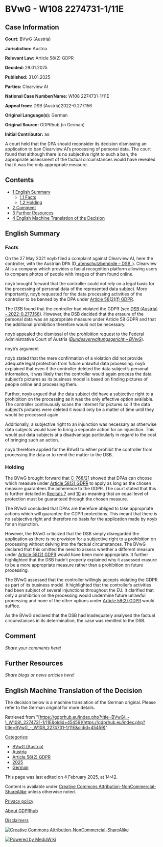 # BVwG - W108 2274731-1/11E

## Case Information

**Court:** BVwG (Austria)

**Jurisdiction:** Austria

**Relevant Law:** Article 58(2) GDPR

**Decided:** 28.01.2025

**Published:** 31.01.2025

**Parties:** Clearview AI

**National Case Number/Name:** W108 2274731-1/11E

**Appeal from:** DSB (Austria)2022-0.277.156

**Original Language(s):** German

**Original Source:** GDPRhub (in German)

**Initial Contributor:** ao

A court held that the DPA should reconsider its decision dismissing an application to ban Clearview AI’s processing of personal data. The court found that although there is no subjective right to such a ban, the appropriate assessment of the factual circumstances would have revealed that it was the only appropriate measure.

## Contents

*   [1 English Summary](#English_Summary)
    *   [1.1 Facts](#Facts)
    *   [1.2 Holding](#Holding)
*   [2 Comment](#Comment)
*   [3 Further Resources](#Further_Resources)
*   [4 English Machine Translation of the Decision](#English_Machine_Translation_of_the_Decision)

## English Summary

### Facts

On the 27 May 2021 noyb filed a complaint against Clearview AI, here the controller, with the Austrian DPA (D_[atenschutzbehörde – DSB](/index.php?title=Category:DSB_\(Austria\) "Category:DSB (Austria)")_). Clearview AI is a company which provides a facial recognition platform allowing users to compare photos of people with images of them found online.

noyb brought forward that the controller could not rely on a legal basis for the processing of personal data of the represented data subject. More importantly, noyb requested for the data processing activities of the controller to be banned by the DPA under [Article 58(2)(f) GDPR](/index.php?title=Article_58_GDPR#2f "Article 58 GDPR").

The DSB found that the controller had violated the GDPR (see [DSB (Austria) - 2022-0.277.156](/index.php?title=DSB_\(Austria\)_-_2022-0.277.156 "DSB (Austria) - 2022-0.277.156")). However, the DSB decided that the erasure of the personal data was an appropriate measure under Article 58 GDPR and that the additional prohibition therefore would not be necessary.

noyb appealed the dismissal of the prohibition request to the Federal Administrative Court of Austria (_[Bundesverwaltungsgericht – BVwG](/index.php?title=Category:BVwG_\(Austria\) "Category:BVwG (Austria)")_).

noyb’s argument

noyb stated that the mere confirmation of a violation did not provide adequate legal protection from future unlawful data processing. noyb explained that even if the controller deleted the data subject’s personal information, it was likely that the controller would again process the data subject’s pictures as its business model is based on finding pictures of people online and processing them.

Further, noyb argued that the data subject did have a subjective right to a prohibition on the processing as it was the only effective option available. The controller continuously scans the internet for pictures so if the data subject’s pictures were deleted it would only be a matter of time until they would be processed again.

Additionally, a subjective right to an injunction was necessary as otherwise data subjects would have to bring a separate action for an injunction. This would put data subjects at a disadvantage particularly in regard to the cost of bringing such an action.

noyb therefore applied for the BVwG to either prohibit the controller from processing the data or to remit the matter to the DSB.

### Holding

The BVwG brought forward that [C-768/21](/index.php?title=CJEU_-_C-768/21_-_Land_Hessen_\(Obligation_of_the_data_protection_authority_to_act\) "CJEU - C-768/21 - Land Hessen (Obligation of the data protection authority to act)") showed that DPAs can choose which measure under [Article 58(2) GDPR](/index.php?title=Article_58_GDPR#2 "Article 58 GDPR") to apply as long as the chosen measure guarantees the adherence to the GDPR. The court stated that this is further detailed in [Recitals 7](https://gdpr-info.eu/recitals/no-7/) and [10](https://gdpr-info.eu/recitals/no-10/) as meaning that an equal level of protection must be guaranteed through the chosen measure.

The BVwG concluded that DPAs are therefore obliged to take appropriate actions which will guarantee the GDPR protections. This meant that there is no subjective right and therefore no basis for the application made by noyb for an injunction.

However, the BVwG criticized that the DSB simply disregarded the application as there is no provision for a subjective right to a prohibition on processing without delving into the factual circumstances. The BVwG declared that this omitted the need to assess whether a different measure under [Article 58(2) GDPR](/index.php?title=Article_58_GDPR#2 "Article 58 GDPR") would have been more appropriate. It further highlighted that the DSB hadn’t properly explained why it assessed erasure to be a more appropriate measure rather than a prohibition on future processing.

The BVwG assessed that the controller willingly accepts violating the GDPR as part of its business model. It highlighted that the controller’s activities had been subject of several injunctions throughout the EU. It clarified that only a prohibition on the processing would undermine future unlawful processing and none of the other options under [Article 58(2) GDPR](/index.php?title=Article_58_GDPR#2 "Article 58 GDPR") would suffice.

As the BVwG declared that the DSB had inadequately analysed the factual circumstances in its determination, the case was remitted to the DSB.

## Comment

_Share your comments here!_

## Further Resources

_Share blogs or news articles here!_

## English Machine Translation of the Decision

The decision below is a machine translation of the German original. Please refer to the German original for more details.

Retrieved from "[https://gdprhub.eu/index.php?title=BVwG\_-\_W108\_2274731-1/11E&oldid=45459](https://gdprhub.eu/index.php?title=BVwG_-_W108_2274731-1/11E&oldid=45459)"

[Categories](/index.php?title=Special:Categories "Special:Categories"):

*   [BVwG (Austria)](/index.php?title=Category:BVwG_\(Austria\) "Category:BVwG (Austria)")
*   [Austria](/index.php?title=Category:Austria "Category:Austria")
*   [Article 58(2) GDPR](/index.php?title=Category:Article_58\(2\)_GDPR "Category:Article 58(2) GDPR")
*   [2025](/index.php?title=Category:2025 "Category:2025")
*   [German](/index.php?title=Category:German "Category:German")

This page was last edited on 4 February 2025, at 14:42.

Content is available under [Creative Commons Attribution-NonCommercial-ShareAlike](https://creativecommons.org/licenses/by-nc-sa/4.0/) unless otherwise noted.

[Privacy policy](/index.php?title=GDPRhub:Privacy_policy)

[About GDPRhub](/index.php?title=GDPRhub:About)

[Disclaimers](/index.php?title=GDPRhub:General_disclaimer)

[![Creative Commons Attribution-NonCommercial-ShareAlike](/resources/assets/licenses/cc-by-nc-sa.png)](https://creativecommons.org/licenses/by-nc-sa/4.0/)

[![Powered by MediaWiki](/resources/assets/poweredby_mediawiki_88x31.png)](https://www.mediawiki.org/)